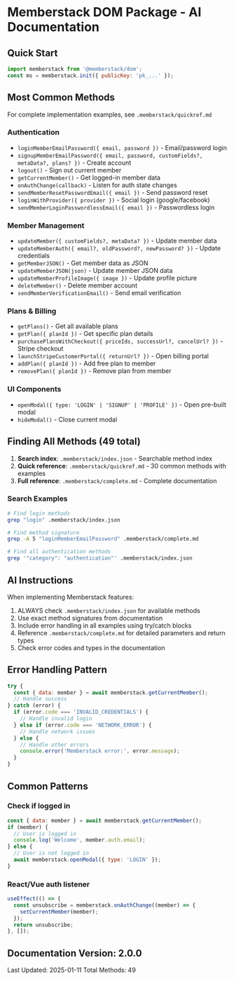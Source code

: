 <!-- MEMBERSTACK-AI-DOCS-START -->
# Memberstack DOM Package - AI Documentation

## Quick Start
```javascript
import memberstack from '@memberstack/dom';
const ms = memberstack.init({ publicKey: 'pk_...' });
```

## Most Common Methods

For complete implementation examples, see `.memberstack/quickref.md`

### Authentication
- `loginMemberEmailPassword({ email, password })` - Email/password login
- `signupMemberEmailPassword({ email, password, customFields?, metaData?, plans? })` - Create account
- `logout()` - Sign out current member
- `getCurrentMember()` - Get logged-in member data
- `onAuthChange(callback)` - Listen for auth state changes
- `sendMemberResetPasswordEmail({ email })` - Send password reset
- `loginWithProvider({ provider })` - Social login (google/facebook)
- `sendMemberLoginPasswordlessEmail({ email })` - Passwordless login

### Member Management
- `updateMember({ customFields?, metaData? })` - Update member data
- `updateMemberAuth({ email?, oldPassword?, newPassword? })` - Update credentials
- `getMemberJSON()` - Get member data as JSON
- `updateMemberJSON(json)` - Update member JSON data
- `updateMemberProfileImage({ image })` - Update profile picture
- `deleteMember()` - Delete member account
- `sendMemberVerificationEmail()` - Send email verification

### Plans & Billing
- `getPlans()` - Get all available plans
- `getPlan({ planId })` - Get specific plan details
- `purchasePlansWithCheckout({ priceIds, successUrl?, cancelUrl? })` - Stripe checkout
- `launchStripeCustomerPortal({ returnUrl? })` - Open billing portal
- `addPlan({ planId })` - Add free plan to member
- `removePlan({ planId })` - Remove plan from member

### UI Components
- `openModal({ type: 'LOGIN' | 'SIGNUP' | 'PROFILE' })` - Open pre-built modal
- `hideModal()` - Close current modal

## Finding All Methods (49 total)

1. **Search index**: `.memberstack/index.json` - Searchable method index
2. **Quick reference**: `.memberstack/quickref.md` - 30 common methods with examples
3. **Full reference**: `.memberstack/complete.md` - Complete documentation

### Search Examples
```bash
# Find login methods
grep "login" .memberstack/index.json

# Find method signature
grep -A 5 "loginMemberEmailPassword" .memberstack/complete.md

# Find all authentication methods
grep '"category": "authentication"' .memberstack/index.json
```

## AI Instructions

When implementing Memberstack features:
1. ALWAYS check `.memberstack/index.json` for available methods
2. Use exact method signatures from documentation
3. Include error handling in all examples using try/catch blocks
4. Reference `.memberstack/complete.md` for detailed parameters and return types
5. Check error codes and types in the documentation

## Error Handling Pattern

```javascript
try {
  const { data: member } = await memberstack.getCurrentMember();
  // Handle success
} catch (error) {
  if (error.code === 'INVALID_CREDENTIALS') {
    // Handle invalid login
  } else if (error.code === 'NETWORK_ERROR') {
    // Handle network issues
  } else {
    // Handle other errors
    console.error('Memberstack error:', error.message);
  }
}
```

## Common Patterns

### Check if logged in
```javascript
const { data: member } = await memberstack.getCurrentMember();
if (member) {
  // User is logged in
  console.log('Welcome', member.auth.email);
} else {
  // User is not logged in
  await memberstack.openModal({ type: 'LOGIN' });
}
```

### React/Vue auth listener
```javascript
useEffect(() => {
  const unsubscribe = memberstack.onAuthChange((member) => {
    setCurrentMember(member);
  });
  return unsubscribe;
}, []);
```

## Documentation Version: 2.0.0
Last Updated: 2025-01-11
Total Methods: 49
<!-- MEMBERSTACK-AI-DOCS-END -->